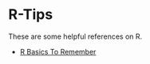 # R-Tips

These are some helpful references on R.

- [R Basics To Remember](https://github.com/maevadevs/R-Tips/blob/main/r-basics-to-remember.md)
